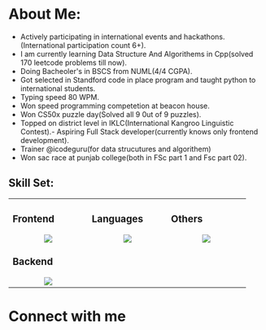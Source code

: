 # About Me:


- Actively participating in international events and hackathons.(International participation count 6+).
- I am currently learning Data Structure And Algorithems in Cpp(solved 170 leetcode problems till now).
- Doing Bacheoler's in BSCS from NUML(4/4 CGPA).
- Got selected in Standford code in place program and taught python to international students.
- Typing speed 80 WPM.
- Won speed programming competetion at beacon house.
- Won CS50x puzzle day(Solved all 9 0ut of 9 puzzles).
- Topped on district level in IKLC(International Kangroo Linguistic Contest).- Aspiring Full Stack developer(currently knows only frontend development).
- Trainer @icodeguru(for data strucutures and algorithem)
- Won sac race at punjab college(both in FSc part 1 and Fsc part 02).

## Skill Set:

<table><tr><td valign="top" width="25%">

### Frontend  
<a href="https://github.com/arhamansari11">
<div align="center">  
       <img src="https://skillicons.dev/icons?i=html,css,bootstrap,tailwind,js,react,materialui&perline=4" /> 
</div>
</a>

### Backend  
<a href="https://github.com/arhamansari11">
<div align="center">   
      <img src="https://skillicons.dev/icons?i=php,mysql,firebase,nodejs,express,mongodb&perline=4" /> 
</div>
</a>
</td><td valign="top" width="25%">
    
### Languages
<a href="https://github.com/arhamansari11">
<div align="center">
       <img src="https://skillicons.dev/icons?i=js,php,cpp,java,python,&perline=4" /> 
</div>
</a>

</td><td valign="top" width="25%">
  
### Others
<a href="https://github.com/arhamansari11">
<div align="center">
       <img src="https://skillicons.dev/icons?i=git,github,npm,figma,vscode,postman,netlify,vite,vercel,heroku,discord,stackoverflow,vscodeqt&perline=4" /> 
</div>
</a>
</td>
</tr></table>


# Connect with me
<div align="center">
  
</div>
